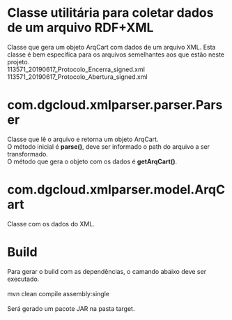 # Classe utilitária para coletar dados de um arquivo RDF+XML 
Classe que gera um objeto ArqCart com dados de um arquivo XML. Esta classe é bem específica para os arquivos semelhantes aos que estão neste projeto.
<br> 113571_20190617_Protocolo_Encerra_signed.xml
<br> 113571_20190617_Protocolo_Abertura_signed.xml

# com.dgcloud.xmlparser.parser.Parser
Classe que lê o arquivo e retorna um objeto ArqCart.
<br> O método inicial é **parse()**, deve ser informado o path do arquivo a ser transformado.
<br> O método que gera o objeto com os dados é **getArqCart()**.
<br>

# com.dgcloud.xmlparser.model.ArqCart
Classe com os dados do XML.

# Build
Para gerar o build com as dependências, o camando abaixo deve ser executado.
<br>
<br> mvn clean compile assembly:single
<br>
<br>Será gerado um pacote JAR na pasta target.
